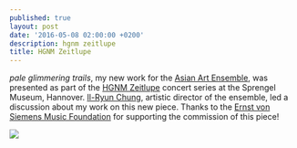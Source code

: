 ```yaml
---
published: true
layout: post
date: '2016-05-08 02:00:00 +0200'
description: hgnm zeitlupe
title: HGNM Zeitlupe
---
```



*pale glimmering trails*, my new work for the [Asian Art Ensemble](http://www.asianart-ensemble.com/german/Startseite.html), was presented as part of the [HGNM Zeitlupe](https://www.facebook.com/events/1717527895127803/) concert series at the Sprengel Museum, Hannover.  [Il-Ryun Chung](http://www.ilryunchung.com/de/Anfang.html), artistic director of the ensemble, led a discussion about my work on this new piece.  Thanks to the [Ernst von Siemens Music Foundation](http://www.evs-musikstiftung.ch/en/index.html) for supporting the commission of this piece!

![](https://app.box.com/representation/file_version_102358638321/image_2048_jpg/1.jpg?shared_name=cl7mriem31qfbf6yp6gx792qdherkay8)
